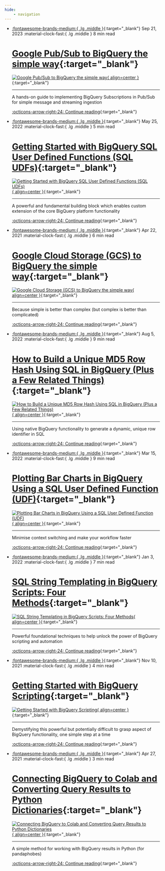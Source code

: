 ```yaml
---
hide:
    - navigation
---
```


<div class="grid cards" markdown>

-   [:fontawesome-brands-medium:{ .lg .middle }](https://medium.com/towards-data-science/google-pub-sub-to-bigquery-the-simple-way-de116234fb87){:target="_blank"} Sep 21, 2023 :material-clock-fast:{ .lg .middle } 8 min read 
    
    # [Google Pub/Sub to BigQuery the simple way](https://medium.com/towards-data-science/google-pub-sub-to-bigquery-the-simple-way-de116234fb87){:target="_blank"}

    [![Google Pub/Sub to BigQuery the simple way](../assets/medium/Google_Pub_Sub_to_BigQuery_the_Simple_Way.jpg){ align=center }](https://medium.com/towards-data-science/google-pub-sub-to-bigquery-the-simple-way-de116234fb87){:target="_blank"}

    ---
    
    A hands-on guide to implementing BigQuery Subscriptions in Pub/Sub for simple message and streaming ingestion

    [:octicons-arrow-right-24: Continue reading](https://medium.com/towards-data-science/google-pub-sub-to-bigquery-the-simple-way-de116234fb87){:target="_blank"}


-   [:fontawesome-brands-medium:{ .lg .middle }](https://towardsdatascience.com/getting-started-with-bigquery-sql-user-defined-functions-sql-udfs-a99c79689d4b){:target="_blank"} May 25, 2022  :material-clock-fast:{ .lg .middle } 5 min read 
    
    # [Getting Started with BigQuery SQL User Defined Functions (SQL UDFs)](https://towardsdatascience.com/getting-started-with-bigquery-sql-user-defined-functions-sql-udfs-a99c79689d4b){:target="_blank"}

    [![Getting Started with BigQuery SQL User Defined Functions (SQL UDFs)](../assets/medium/Getting_Started_with_BigQuery_SQL_User_Defined_Functions_(SQL_UDFs).jpg){ align=center }](https://towardsdatascience.com/getting-started-with-bigquery-sql-user-defined-functions-sql-udfs-a99c79689d4b){:target="_blank"}

    ---
    
    A powerful and fundamental building block which enables custom extension of the core BigQuery platform functionality

    [:octicons-arrow-right-24: Continue reading](https://towardsdatascience.com/getting-started-with-bigquery-sql-user-defined-functions-sql-udfs-a99c79689d4b){:target="_blank"}


-   [:fontawesome-brands-medium:{ .lg .middle }](https://towardsdatascience.com/google-cloud-storage-gcs-to-bigquery-the-simple-way-4bb74216b8c8){:target="_blank"} Apr 22, 2021  :material-clock-fast:{ .lg .middle } 6 min read 
    
    # [Google Cloud Storage (GCS) to BigQuery the simple way](https://towardsdatascience.com/google-cloud-storage-gcs-to-bigquery-the-simple-way-4bb74216b8c8){:target="_blank"}

    [![Google Cloud Storage (GCS) to BigQuery the simple way](../assets/medium/Google_Cloud_Storage_(GCS)_to_BigQuery_the_simple_way.jpg){ align=center }](https://towardsdatascience.com/google-cloud-storage-gcs-to-bigquery-the-simple-way-4bb74216b8c8){:target="_blank"}

    ---
    
    Because simple is better than complex (but complex is better than complicated)

    [:octicons-arrow-right-24: Continue reading](https://towardsdatascience.com/google-cloud-storage-gcs-to-bigquery-the-simple-way-4bb74216b8c8){:target="_blank"}


-   [:fontawesome-brands-medium:{ .lg .middle }](https://towardsdatascience.com/how-to-build-a-unique-md5-row-hash-using-sql-in-bigquery-plus-a-few-related-things-e6f71820f38b){:target="_blank"} Aug 5, 2022  :material-clock-fast:{ .lg .middle } 9 min read 
    
    # [How to Build a Unique MD5 Row Hash Using SQL in BigQuery (Plus a Few Related Things)](https://towardsdatascience.com/how-to-build-a-unique-md5-row-hash-using-sql-in-bigquery-plus-a-few-related-things-e6f71820f38b){:target="_blank"}

    [![How to Build a Unique MD5 Row Hash Using SQL in BigQuery (Plus a Few Related Things)](../assets/medium/How_to_Build_a_Unique_MD5_Row_Hash_Using_SQL_in_BigQuery_(Plus_a_Few_Related_Things).jpg){ align=center }](https://towardsdatascience.com/how-to-build-a-unique-md5-row-hash-using-sql-in-bigquery-plus-a-few-related-things-e6f71820f38b){:target="_blank"}

    ---
    
    Using native BigQuery functionality to generate a dynamic, unique row identifier in SQL

    [:octicons-arrow-right-24: Continue reading](https://towardsdatascience.com/how-to-build-a-unique-md5-row-hash-using-sql-in-bigquery-plus-a-few-related-things-e6f71820f38b){:target="_blank"}


-   [:fontawesome-brands-medium:{ .lg .middle }](https://towardsdatascience.com/plotting-bar-charts-in-bigquery-using-a-sql-user-defined-function-udf-ca6056aac680){:target="_blank"} Mar 15, 2022  :material-clock-fast:{ .lg .middle } 9 min read 
    
    # [Plotting Bar Charts in BigQuery Using a SQL User Defined Function (UDF)](https://towardsdatascience.com/plotting-bar-charts-in-bigquery-using-a-sql-user-defined-function-udf-ca6056aac680){:target="_blank"}

    [![Plotting Bar Charts in BigQuery Using a SQL User Defined Function (UDF)](../assets/medium/Plotting_Bar_Charts_in_BigQuery_Using_a_SQL_User_Defined_Function_(UDF).jpg){ align=center }](https://towardsdatascience.com/plotting-bar-charts-in-bigquery-using-a-sql-user-defined-function-udf-ca6056aac680){:target="_blank"}

    ---
    
    Minimise context switching and make your workflow faster

    [:octicons-arrow-right-24: Continue reading](https://towardsdatascience.com/plotting-bar-charts-in-bigquery-using-a-sql-user-defined-function-udf-ca6056aac680){:target="_blank"}


-   [:fontawesome-brands-medium:{ .lg .middle }](https://towardsdatascience.com/sql-string-templating-in-bigquery-four-methods-6884764d1ee9){:target="_blank"} Jan 3, 2022  :material-clock-fast:{ .lg .middle } 7 min read 
    
    # [SQL String Templating in BigQuery Scripts: Four Methods](https://towardsdatascience.com/sql-string-templating-in-bigquery-four-methods-6884764d1ee9){:target="_blank"}

    [![SQL String Templating in BigQuery Scripts: Four Methods](../assets/medium/SQL_String_Templating_in_BigQuery_Scripts_Four_Methods.jpg){ align=center }](https://towardsdatascience.com/sql-string-templating-in-bigquery-four-methods-6884764d1ee9){:target="_blank"}

    ---
    
    Powerful foundational techniques to help unlock the power of BigQuery scripting and automation

    [:octicons-arrow-right-24: Continue reading](https://towardsdatascience.com/sql-string-templating-in-bigquery-four-methods-6884764d1ee9){:target="_blank"}


-   [:fontawesome-brands-medium:{ .lg .middle }](https://towardsdatascience.com/getting-started-with-bigquery-scripting-45bdd968010c){:target="_blank"} Nov 10, 2021  :material-clock-fast:{ .lg .middle } 4 min read 
    
    # [Getting Started with BigQuery Scripting](https://towardsdatascience.com/getting-started-with-bigquery-scripting-45bdd968010c){:target="_blank"}

    [![Getting Started with BigQuery Scripting](../assets/medium/Getting_Started_with_BigQuery_Scripting.jpg){ align=center }](https://towardsdatascience.com/getting-started-with-bigquery-scripting-45bdd968010c){:target="_blank"}

    ---
    
    Demystifying this powerful but potentially difficult to grasp aspect of BigQuery functionality, one simple step at a time

    [:octicons-arrow-right-24: Continue reading](https://towardsdatascience.com/getting-started-with-bigquery-scripting-45bdd968010c){:target="_blank"}

    
-   [:fontawesome-brands-medium:{ .lg .middle }](https://blog.devgenius.io/connecting-bigquery-to-colab-and-converting-query-results-to-python-dictionaries-9a19a4bac065){:target="_blank"} Apr 27, 2021  :material-clock-fast:{ .lg .middle } 3 min read 
    
    # [Connecting BigQuery to Colab and Converting Query Results to Python Dictionaries](https://blog.devgenius.io/connecting-bigquery-to-colab-and-converting-query-results-to-python-dictionaries-9a19a4bac065){:target="_blank"}

    [![Connecting BigQuery to Colab and Converting Query Results to Python Dictionaries](../assets/medium/Connecting_BigQuery_to_Colab_and_Converting_Query_Results_to_Python_Dictionaries.jpg){ align=center }](https://blog.devgenius.io/connecting-bigquery-to-colab-and-converting-query-results-to-python-dictionaries-9a19a4bac065){:target="_blank"}

    ---
    
    A simple method for working with BigQuery results in Python (for pandaphobes)

    [:octicons-arrow-right-24: Continue reading](https://blog.devgenius.io/connecting-bigquery-to-colab-and-converting-query-results-to-python-dictionaries-9a19a4bac065){:target="_blank"}


</div>